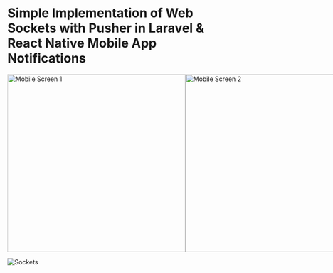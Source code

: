 # Simple Implementation of Web Sockets with Pusher in Laravel & React Native Mobile App Notifications

<div style="display: flex; justify-content: space-between;">
  <img src="https://projects.arslanstack.com/photos/sockets/exponotif1.jpeg" alt="Mobile Screen 1" width="400" />
  <img src="https://projects.arslanstack.com/photos/sockets/exponotif2.jpeg" alt="Mobile Screen 2" width="400" />
</div>

![Sockets](https://projects.arslanstack.com/photos/sockets/websockets.png)
